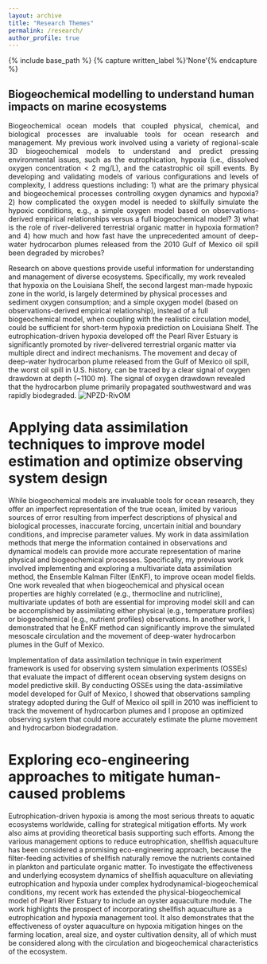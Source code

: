 ```yaml
---
layout: archive
title: "Research Themes"
permalink: /research/
author_profile: true
---
```



{% include base_path %}
{% capture written_label %}'None'{% endcapture %}

## **Biogeochemical modelling to understand human impacts on marine ecosystems**

<p align = "justify"> Biogeochemical ocean models that coupled physical, chemical, and biological processes are invaluable tools for ocean research and management. My previous work involved using a variety of regional-scale 3D biogeochemical models to understand and predict pressing environmental issues, such as the eutrophication, hypoxia (i.e., dissolved oxygen concentration < 2 mg/L), and the catastrophic oil spill events. By developing and validating models of various configurations and levels of complexity, I address questions including: 1) what are the primary physical and biogeochemical processes controlling oxygen dynamics and hypoxia? 2) how complicated the oxygen model is needed to skilfully simulate the hypoxic conditions, e.g., a simple oxygen model based on observations-derived empirical relationships versus a full biogeochemical model? 3) what is the role of river-delivered terrestrial organic matter in hypoxia formation? and 4) how much and how fast have the unprecedented amount of deep-water hydrocarbon plumes released from the 2010 Gulf of Mexico oil spill been degraded by microbes?</p>

Research on above questions provide useful information for understanding and management of diverse ecosystems. Specifically, my work revealed that hypoxia on the Louisiana Shelf, the second largest man-made hypoxic zone in the world, is largely determined by physical processes and sediment oxygen consumption; and a simple oxygen model (based on observations-derived empirical relationship), instead of a full biogeochemical model, when coupling with the realistic circulation model, could be sufficient for short-term hypoxia prediction on Louisiana Shelf. The eutrophication-driven hypoxia developed off the Pearl River Estuary is significantly promoted by river-delivered terrestrial organic matter via multiple direct and indirect mechanisms. The movement and decay of deep-water hydrocarbon plume released from the Gulf of Mexico oil spill, the worst oil spill in U.S. history, can be traced by a clear signal of oxygen drawdown at depth (~1100 m). The signal of oxygen drawdown revealed that the hydrocarbon plume primarily propagated southwestward and was rapidly biodegraded.
![NPZD-RivOM](https://yuliuqian.github.io/images/NPZD-RivOM-v4.png "NPZD-RivOM")


Applying data assimilation techniques to improve model estimation and optimize observing system design 
======
While biogeochemical models are invaluable tools for ocean research, they offer an imperfect representation of the true ocean, limited by various sources of error resulting from imperfect descriptions of physical and biological processes, inaccurate forcing, uncertain initial and boundary conditions, and imprecise parameter values. My work in data assimilation methods that merge the information contained in observations and dynamical models can provide more accurate representation of marine physical and biogeochemical processes. Specifically, my previous work involved implementing and exploring a multivariate data assimilation method, the Ensemble Kalman Filter (EnKF), to improve ocean model fields. One work revealed that when biogeochemical and physical ocean  properties are highly correlated (e.g., thermocline and nutricline), multivariate updates of both are essential for improving model skill and can be accomplished by assimilating either physical (e.g., temperature profiles) or biogeochemical (e.g., nutrient profiles) observations. In another work, I demonstrated that he EnKF method can significantly improve the simulated mesoscale circulation and the movement of deep-water hydrocarbon plumes in the Gulf of Mexico.

Implementation of data assimilation technique in twin experiment framework is used for observing system simulation experiments (OSSEs) that evaluate the impact of different ocean observing system designs on model predictive skill. By conducting OSSEs using the data-assimilative model developed for Gulf of Mexico, I showed that observations sampling strategy adopted during the  Gulf of Mexico oil spill in 2010 was inefficient to track the movement of hydrocarbon plumes and I propose an optimized observing system that could more accurately estimate the plume movement and hydrocarbon biodegradation.  

Exploring eco-engineering approaches to mitigate human-caused problems
======
Eutrophication-driven hypoxia is among the most serious threats to aquatic ecosystems worldwide, calling for strategical mitigation efforts. My work also aims at providing theoretical basis supporting such efforts. Among the various management options to reduce eutrophication, shellfish aquaculture has been considered a promising eco-engineering approach, because the filter-feeding activities of shellfish naturally remove the nutrients contained in plankton and particulate organic matter. To investigate the effectiveness and underlying ecosystem dynamics of shellfish aquaculture on alleviating eutrophication and hypoxia under complex hydrodynamical-biogeochemical conditions, my recent work has extended the physical-biogeochemical model of Pearl River Estuary to include an oyster aquaculture module. The work highlights the prospect of incorporating shellfish aquaculture as a eutrophication and hypoxia management tool. It also demonstrates that the effectiveness of oyster aquaculture on hypoxia mitigation hinges on the farming location, areal size, and oyster cultivation density, all of which must be considered along with the circulation and biogeochemical characteristics of the ecosystem.  

